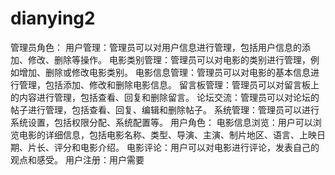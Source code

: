 # dianying2
管理员角色： 用户管理：管理员可以对用户信息进行管理，包括用户信息的添加、修改、删除等操作。 电影类别管理：管理员可以对电影的类别进行管理，例如增加、删除或修改电影类别。 电影信息管理：管理员可以对电影的基本信息进行管理，包括添加、修改和删除电影信息。 留言板管理：管理员可以对留言板上的内容进行管理，包括查看、回复和删除留言。 论坛交流：管理员可以对论坛的帖子进行管理，包括查看、回复、编辑和删除帖子。 系统管理：管理员可以进行系统设置，包括权限分配、系统配置等。 用户角色： 电影信息浏览：用户可以浏览电影的详细信息，包括电影名称、类型、导演、主演、制片地区、语言、上映日期、片长、评分和电影介绍。 电影评论：用户可以对电影进行评论，发表自己的观点和感受。 用户注册：用户需要
